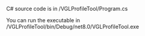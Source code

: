 C# source code is in /VGLProfileTool/Program.cs

You can run the executable in /VGLProfileTool/bin/Debug/net8.0/VGLProfileTool.exe
